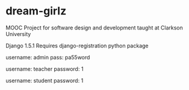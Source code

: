 dream-girlz
===========

MOOC Project for software design and development taught at Clarkson University

Django 1.5.1
Requires django-registration python package

username: admin
pass: pa55word

username: teacher
password: 1

username: student
password: 1


